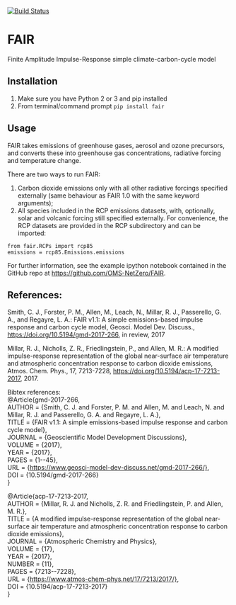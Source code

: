 [![Build Status](https://travis-ci.org/OMS-NetZero/FAIR.svg?branch=master)](https://travis-ci.org/OMS-NetZero/FAIR)

# FAIR
Finite Amplitude Impulse-Response simple climate-carbon-cycle model 

## Installation
1. Make sure you have Python 2 or 3 and pip installed
1. From terminal/command prompt `pip install fair`

## Usage
FAIR takes emissions of greenhouse gases, aerosol and ozone precursors, and converts these into greenhouse gas concentrations, radiative forcing and temperature change.

There are two ways to run FAIR:
1. Carbon dioxide emissions only with all other radiative forcings specified externally (same behaviour as FAIR 1.0 with the same keyword arguments);
1. All species included in the RCP emissions datasets, with, optionally, solar and volcanic forcing still specified externally. For convenience, the RCP datasets are provided in the RCP subdirectory and can be imported:

```
from fair.RCPs import rcp85
emissions = rcp85.Emissions.emissions
```

For further information, see the example ipython notebook contained in the GitHub repo at https://github.com/OMS-NetZero/FAIR.

## References:
Smith, C. J., Forster, P. M., Allen, M., Leach, N., Millar, R. J., Passerello, G. A., and Regayre, L. A.: FAIR v1.1: A simple emissions-based impulse response and carbon cycle model, Geosci. Model Dev. Discuss., https://doi.org/10.5194/gmd-2017-266, in review, 2017

Millar, R. J., Nicholls, Z. R., Friedlingstein, P., and Allen, M. R.: A modified impulse-response representation of the global near-surface air temperature and atmospheric concentration response to carbon dioxide emissions, Atmos. Chem. Phys., 17, 7213-7228, https://doi.org/10.5194/acp-17-7213-2017, 2017.

Bibtex references:  
@Article{gmd-2017-266,  
AUTHOR = {Smith, C. J. and Forster, P. M. and Allen, M. and Leach, N. and Millar, R. J. and Passerello, G. A. and Regayre, L. A.},  
TITLE = {FAIR v1.1: A simple emissions-based impulse response and carbon cycle model},  
JOURNAL = {Geoscientific Model Development Discussions},  
VOLUME = {2017},  
YEAR = {2017},  
PAGES = {1--45},  
URL = {https://www.geosci-model-dev-discuss.net/gmd-2017-266/},  
DOI = {10.5194/gmd-2017-266}  
}

@Article{acp-17-7213-2017,  
AUTHOR = {Millar, R. J. and Nicholls, Z. R. and Friedlingstein, P. and Allen, M. R.},  
TITLE = {A modified impulse-response representation of the global near-surface air temperature and atmospheric concentration response to carbon dioxide emissions},  
JOURNAL = {Atmospheric Chemistry and Physics},  
VOLUME = {17},  
YEAR = {2017},  
NUMBER = {11},  
PAGES = {7213--7228},  
URL = {https://www.atmos-chem-phys.net/17/7213/2017/},  
DOI = {10.5194/acp-17-7213-2017}  
}
